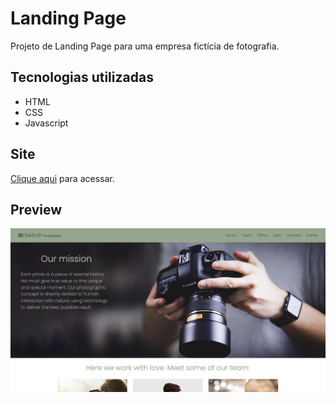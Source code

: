 # Landing Page
Projeto de Landing Page para uma empresa fictícia de fotografia.

## Tecnologias utilizadas
- HTML
- CSS
- Javascript

## Site
<a href="https://switvchphotography.netlify.app/">Clique aqui</a> para acessar.

## Preview
![alt text](https://github.com/lucasreald/Landing-Page/blob/main/img/siteImg.png?raw=true)
